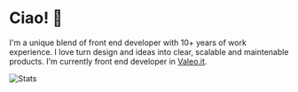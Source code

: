 # Ciao! 👋

I'm a unique blend of front end developer with 10+ years of work experience. I love turn design and ideas into clear, scalable and maintenable products. I'm currently front end developer in [Valeo.it](https://www.valeo.it).

![Stats](https://github-readme-stats.vercel.app/api/top-langs/?username=bertolinimarco&layout=compact&bg_color=1a1a1a&title_color=ebbd5b&icon_color=ebbd5b%text_color=d3d0c8)
